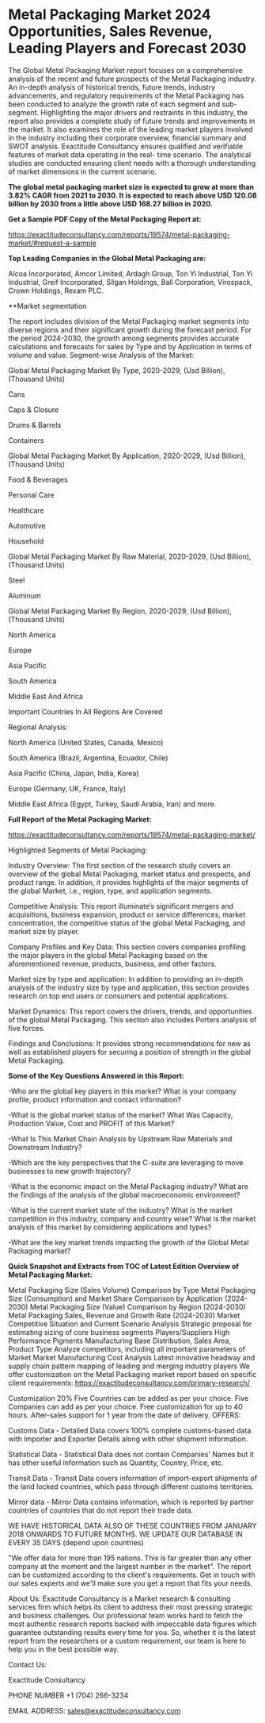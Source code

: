 # Metal Packaging Market 2024 Opportunities, Sales Revenue, Leading Players and Forecast 2030

The Global Metal Packaging Market report focuses on a comprehensive analysis of the recent and future prospects of the Metal Packaging industry. An in-depth analysis of historical trends, future trends, industry advancements, and regulatory requirements of the Metal Packaging has been conducted to analyze the growth rate of each segment and sub-segment. Highlighting the major drivers and restraints in this industry, the report also provides a complete study of future trends and improvements in the market. It also examines the role of the leading market players involved in the industry including their corporate overview, financial summary and SWOT analysis. Exactitude Consultancy ensures qualified and verifiable features of market data operating in the real- time scenario. The analytical studies are conducted ensuring client needs with a thorough understanding of market dimensions in the current scenario.

**The global metal packaging market size is expected to grow at more than 3.82% CAGR from 2021 to 2030. It is expected to reach above USD 120.08 billion by 2030 from a little above USD 168.27 billion in 2020.**

**Get a Sample PDF Copy of the Metal Packaging Report at:**

https://exactitudeconsultancy.com/reports/19574/metal-packaging-market/#request-a-sample

**Top Leading Companies in the Global Metal Packaging are:**

Alcoa Incorporated, Amcor Limited, Ardagh Group, Ton Yi Industrial, Ton Yi Industrial, Greif Incorporated, Silgan Holdings, Ball Corporation, Virospack, Crown Holdings, Rexam PLC.

**Market segmentation

The report includes division of the Metal Packaging market segments into diverse regions and their significant growth during the forecast period. For the period 2024-2030, the growth among segments provides accurate calculations and forecasts for sales by Type and by Application in terms of volume and value. Segment-wise Analysis of the Market:

Global Metal Packaging Market By Type, 2020-2029, (Usd Billion), (Thousand Units)

Cans

Caps & Closure

Drums & Barrels

Containers

Global Metal Packaging Market By Application, 2020-2029, (Usd Billion), (Thousand Units)

Food & Beverages

Personal Care

Healthcare

Automotive

Household

Global Metal Packaging Market By Raw Material, 2020-2029, (Usd Billion), (Thousand Units)

Steel

Aluminum

Global Metal Packaging Market By Region, 2020-2029, (Usd Billion), (Thousand Units)

North America

Europe

Asia Pacific

South America

Middle East And Africa

  Important Countries In All Regions Are Covered

Regional Analysis:

North America (United States, Canada, Mexico)

South America (Brazil, Argentina, Ecuador, Chile)

Asia Pacific (China, Japan, India, Korea)

Europe (Germany, UK, France, Italy)

Middle East Africa (Egypt, Turkey, Saudi Arabia, Iran) and more.

**Full Report of the Metal Packaging Market:**

https://exactitudeconsultancy.com/reports/19574/metal-packaging-market/

Highlighted Segments of Metal Packaging:

Industry Overview: The first section of the research study covers an overview of the global Metal Packaging, market status and prospects, and product range. In addition, it provides highlights of the major segments of the global Market, i.e., region, type, and application segments.

Competitive Analysis: This report illuminate’s significant mergers and acquisitions, business expansion, product or service differences, market concentration, the competitive status of the global Metal Packaging, and market size by player.

Company Profiles and Key Data: This section covers companies profiling the major players in the global Metal Packaging based on the aforementioned revenue, products, business, and other factors.

Market size by type and application: In addition to providing an in-depth analysis of the industry size by type and application, this section provides research on top end users or consumers and potential applications.

Market Dynamics: This report covers the drivers, trends, and opportunities of the global Metal Packaging. This section also includes Porters analysis of five forces.

Findings and Conclusions: It provides strong recommendations for new as well as established players for securing a position of strength in the global Metal Packaging.

**Some of the Key Questions Answered in this Report:**

-Who are the global key players in this market? What is your company profile, product information and contact information?

-What is the global market status of the market? What Was Capacity, Production Value, Cost and PROFIT of this Market?

-What Is This Market Chain Analysis by Upstream Raw Materials and Downstream Industry?

-Which are the key perspectives that the C-suite are leveraging to move businesses to new growth trajectory?

-What is the economic impact on the Metal Packaging industry? What are the findings of the analysis of the global macroeconomic environment?

-What is the current market state of the industry? What is the market competition in this industry, company and country wise? What is the market analysis of this market by considering applications and types?

-What are the key market trends impacting the growth of the Global Metal Packaging market?

**Quick Snapshot and Extracts from TOC of Latest Edition Overview of Metal Packaging Market:**

Metal Packaging Size (Sales Volume) Comparison by Type
Metal Packaging Size (Consumption) and Market Share Comparison by Application (2024-2030)
Metal Packaging Size (Value) Comparison by Region (2024-2030)
Metal Packaging Sales, Revenue and Growth Rate (2024-2030)
Market Competitive Situation and Current Scenario Analysis
Strategic proposal for estimating sizing of core business segments
Players/Suppliers High Performance Pigments Manufacturing Base Distribution, Sales Area, Product Type
Analyze competitors, including all important parameters of Market
Market Manufacturing Cost Analysis
Latest innovative headway and supply chain pattern mapping of leading and merging industry players
We offer customization on the Metal Packaging market report based on specific client requirements:  https://exactitudeconsultancy.com/primary-research/

Customization 20%
Five Countries can be added as per your choice.
Five Companies can add as per your choice.
Free customization for up to 40 hours.
After-sales support for 1 year from the date of delivery.
OFFERS:

Customs Data - Detailed Data covers 100% complete customs-based data with Importer and Exporter Details along with other shipment information.

Statistical Data - Statistical Data does not contain Companies' Names but it has other useful information such as Quantity, Country, Price, etc.

Transit Data - Transit Data covers information of import-export shipments of the land locked countries, which pass through different customs territories.

Mirror data - Mirror Data contains information, which is reported by partner countries of countries that do not report their trade data.

WE HAVE HISTORICAL DATA ALSO OF THESE COUNTRIES FROM JANUARY 2018 ONWARDS TO FUTURE MONTHS. WE UPDATE OUR DATABASE IN EVERY 35 DAYS (depend upon countries)

"We offer data for more than 195 nations. This is far greater than any other company at the moment and the largest number in the market". The report can be customized according to
the client's requirements. Get in touch with our sales experts and we'll make sure you get a report that fits your needs.

About Us:
Exactitude Consultancy is a Market research & consulting services firm which helps its client to address their most pressing strategic and business challenges. Our professional team works hard to fetch the most authentic research reports backed with impeccable data figures which guarantee outstanding results every time for you. So, whether it is the latest report from the researchers or a custom requirement, our team is here to help you in the best possible way.

Contact Us:

Exactitude Consultancy

PHONE NUMBER +1 (704) 266-3234

EMAIL ADDRESS: sales@exactitudeconsultancy.com
